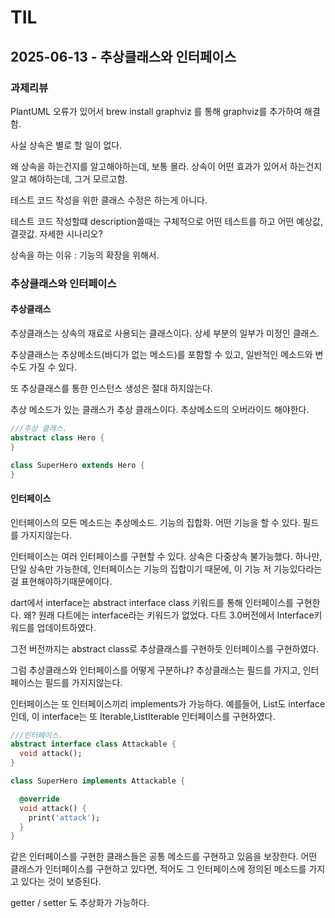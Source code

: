 # TIL

## 2025-06-13 - 추상클래스와 인터페이스

### 과제리뷰

PlantUML 오류가 있어서 brew install graphviz 를 통해 graphviz를 추가하여 해결함.

사실 상속은 별로 할 일이 없다.

왜 상속을 하는건지를 알고해야하는데, 보통 몰라.
상속이 어떤 효과가 있어서 하는건지 알고 해야하는데, 그거 모르고함.

테스트 코드 작성을 위한 클래스 수정은 하는게 아니다.

테스트 코드 작성할떄 description쓸때는 구체적으로 어떤 테스트를 하고 어떤 예상값,결괏값.
자세한 시나리오?

상속을 하는 이유 : 기능의 확장을 위해서.

### 추상클래스와 인터페이스

#### 추상클래스

추상클래스는 상속의 재료로 사용되는 클래스이다.
상세 부분의 일부가 미정인 클래스.

추상클래스는 추상메소드(바디가 없는 메소드)를 포함할 수 있고, 일반적인 메소드와 변수도 가질 수 있다.

또 추상클래스를 통한 인스턴스 생성은 절대 하지않는다.

추상 메소드가 있는 클래스가 추상 클래스이다.
추상메소드의 오버라이드 해야한다.

```dart
///추상 클래스. 
abstract class Hero {
}

class SuperHero extends Hero {
}

```

#### 인터페이스

인터페이스의 모든 메소드는 추상메소드.
기능의 집합화. 어떤 기능을 할 수 있다.
필드를 가지지않는다.

인터페이스는 여러 인터페이스를 구현할 수 있다.
상속은 다중상속 불가능했다. 하나만, 단일 상속만 가능한데,
인터페이스는 기능의 집합이기 때문에, 이 기능 저 기능있다라는 걸 표현해야하기때문에이다.

dart에서 interface는 abstract interface class 키워드를 통해 인터페이스를 구현한다.
왜? 원래 다트에는 interface라는 키워드가 없었다.
다트 3.0버전에서 Interface키워드를 업데이트하였다.

그전 버전까지는 abstract class로 추상클래스를 구현하듯 인터페이스를 구현하였다.

그럼 추상클래스와 인터페이스를 어떻게 구분하냐?
추상클래스는 필드를 가지고, 인터페이스는 필드를 가지지않는다.

인터페이스는 또 인터페이스끼리 implements가 가능하다.
예를들어, List도 interface인데, 이 interface는 또 Iterable,ListIterable 인터페이스를 구현하였다.

```dart
///인터페이스. 
abstract interface class Attackable {
  void attack();
}

class SuperHero implements Attackable {

  @override
  void attack() {
    print('attack');
  }
}

```

같은 인터페이스를 구현한 클래스들은 공통 메소드를 구현하고 있음을 보장한다.
어떤 클래스가 인터페이스를 구현하고 있다면, 적어도 그 인터페이스에 정의된 메소드를 가지고 있다는 것이 보증된다.

getter / setter 도 추상화가 가능하다.  



